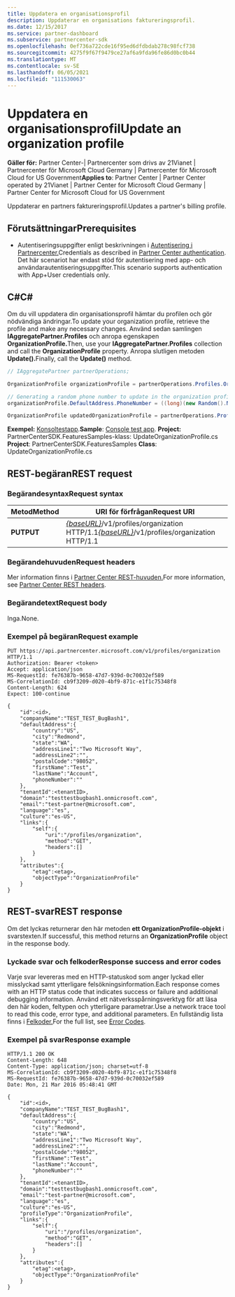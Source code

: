 ```yaml
---
title: Uppdatera en organisationsprofil
description: Uppdaterar en organisations faktureringsprofil.
ms.date: 12/15/2017
ms.service: partner-dashboard
ms.subservice: partnercenter-sdk
ms.openlocfilehash: 0ef736a722cde16f95ed6dfdbdab278c98fcf738
ms.sourcegitcommit: 4275f9f67f9479ce27af6a9fda96fe86d0bc0b44
ms.translationtype: MT
ms.contentlocale: sv-SE
ms.lasthandoff: 06/05/2021
ms.locfileid: "111530063"
---
```

# <a name="update-an-organization-profile"></a><span data-ttu-id="8d03a-103">Uppdatera en organisationsprofil</span><span class="sxs-lookup"><span data-stu-id="8d03a-103">Update an organization profile</span></span>

<span data-ttu-id="8d03a-104">**Gäller för:** Partner Center-| Partnercenter som drivs av 21Vianet | Partnercenter för Microsoft Cloud Germany | Partnercenter för Microsoft Cloud for US Government</span><span class="sxs-lookup"><span data-stu-id="8d03a-104">**Applies to**: Partner Center | Partner Center operated by 21Vianet | Partner Center for Microsoft Cloud Germany | Partner Center for Microsoft Cloud for US Government</span></span>

<span data-ttu-id="8d03a-105">Uppdaterar en partners faktureringsprofil.</span><span class="sxs-lookup"><span data-stu-id="8d03a-105">Updates a partner's billing profile.</span></span>

## <a name="prerequisites"></a><span data-ttu-id="8d03a-106">Förutsättningar</span><span class="sxs-lookup"><span data-stu-id="8d03a-106">Prerequisites</span></span>

- <span data-ttu-id="8d03a-107">Autentiseringsuppgifter enligt beskrivningen i [Autentisering i Partnercenter.](partner-center-authentication.md)</span><span class="sxs-lookup"><span data-stu-id="8d03a-107">Credentials as described in [Partner Center authentication](partner-center-authentication.md).</span></span> <span data-ttu-id="8d03a-108">Det här scenariot har endast stöd för autentisering med app- och användarautentiseringsuppgifter.</span><span class="sxs-lookup"><span data-stu-id="8d03a-108">This scenario supports authentication with App+User credentials only.</span></span>

## <a name="c"></a><span data-ttu-id="8d03a-109">C\#</span><span class="sxs-lookup"><span data-stu-id="8d03a-109">C\#</span></span>

<span data-ttu-id="8d03a-110">Om du vill uppdatera din organisationsprofil hämtar du profilen och gör nödvändiga ändringar.</span><span class="sxs-lookup"><span data-stu-id="8d03a-110">To update your organization profile, retrieve the profile and make any necessary changes.</span></span> <span data-ttu-id="8d03a-111">Använd sedan samlingen **IAggregatePartner.Profiles** och anropa egenskapen **OrganizationProfile.**</span><span class="sxs-lookup"><span data-stu-id="8d03a-111">Then, use your **IAggregatePartner.Profiles** collection and call the **OrganizationProfile** property.</span></span> <span data-ttu-id="8d03a-112">Anropa slutligen metoden **Update().**</span><span class="sxs-lookup"><span data-stu-id="8d03a-112">Finally, call the **Update()** method.</span></span>

``` csharp
// IAggregatePartner partnerOperations;

OrganizationProfile organizationProfile = partnerOperations.Profiles.OrganizationProfile.Get();

// Generating a random phone number to update in the organization profile
organizationProfile.DefaultAddress.PhoneNumber = ((long)(new Random().NextDouble() * 9000000000) + 1000000000).ToString(CultureInfo.InvariantCulture);

OrganizationProfile updatedOrganizationProfile = partnerOperations.Profiles.OrganizationProfile.Update(organizationProfile);
```

<span data-ttu-id="8d03a-113">**Exempel:** [Konsoltestapp](console-test-app.md).</span><span class="sxs-lookup"><span data-stu-id="8d03a-113">**Sample**: [Console test app](console-test-app.md).</span></span> <span data-ttu-id="8d03a-114">**Project:** PartnerCenterSDK.FeaturesSamples-klass: UpdateOrganizationProfile.cs </span><span class="sxs-lookup"><span data-stu-id="8d03a-114">**Project**: PartnerCenterSDK.FeaturesSamples **Class**: UpdateOrganizationProfile.cs</span></span>

## <a name="rest-request"></a><span data-ttu-id="8d03a-115">REST-begäran</span><span class="sxs-lookup"><span data-stu-id="8d03a-115">REST request</span></span>

### <a name="request-syntax"></a><span data-ttu-id="8d03a-116">Begärandesyntax</span><span class="sxs-lookup"><span data-stu-id="8d03a-116">Request syntax</span></span>

| <span data-ttu-id="8d03a-117">Metod</span><span class="sxs-lookup"><span data-stu-id="8d03a-117">Method</span></span>  | <span data-ttu-id="8d03a-118">URI för förfrågan</span><span class="sxs-lookup"><span data-stu-id="8d03a-118">Request URI</span></span>                                                                   |
|---------|-------------------------------------------------------------------------------|
| <span data-ttu-id="8d03a-119">**PUT**</span><span class="sxs-lookup"><span data-stu-id="8d03a-119">**PUT**</span></span> | <span data-ttu-id="8d03a-120">[*{baseURL}*](partner-center-rest-urls.md)/v1/profiles/organization HTTP/1.1</span><span class="sxs-lookup"><span data-stu-id="8d03a-120">[*{baseURL}*](partner-center-rest-urls.md)/v1/profiles/organization HTTP/1.1</span></span> |

### <a name="request-headers"></a><span data-ttu-id="8d03a-121">Begärandehuvuden</span><span class="sxs-lookup"><span data-stu-id="8d03a-121">Request headers</span></span>

<span data-ttu-id="8d03a-122">Mer information finns i [Partner Center REST-huvuden.](headers.md)</span><span class="sxs-lookup"><span data-stu-id="8d03a-122">For more information, see [Partner Center REST headers](headers.md).</span></span>

### <a name="request-body"></a><span data-ttu-id="8d03a-123">Begärandetext</span><span class="sxs-lookup"><span data-stu-id="8d03a-123">Request body</span></span>

<span data-ttu-id="8d03a-124">Inga.</span><span class="sxs-lookup"><span data-stu-id="8d03a-124">None.</span></span>

### <a name="request-example"></a><span data-ttu-id="8d03a-125">Exempel på begäran</span><span class="sxs-lookup"><span data-stu-id="8d03a-125">Request example</span></span>

```http
PUT https://api.partnercenter.microsoft.com/v1/profiles/organization HTTP/1.1
Authorization: Bearer <token>
Accept: application/json
MS-RequestId: fe76387b-9658-47d7-939d-0c70032ef589
MS-CorrelationId: cb9f3209-d020-4bf9-871c-e1f1c75348f8
Content-Length: 624
Expect: 100-continue

{
    "id":<id>,
    "companyName":"TEST_TEST_BugBash1",
    "defaultAddress":{
        "country":"US",
        "city":"Redmond",
        "state":"WA",
        "addressLine1":"Two Microsoft Way",
        "addressLine2":"",
        "postalCode":"98052",
        "firstName":"Test",
        "lastName":"Account",
        "phoneNumber":""
    },
    "tenantId":<tenantID>,
    "domain":"testtestbugbash1.onmicrosoft.com",
    "email":"test-partner@microsoft.com",
    "language":"es",
    "culture":"es-US",
    "links":{
        "self":{
            "uri":"/profiles/organization",
            "method":"GET",
            "headers":[]
        }
    },
    "attributes":{
        "etag":<etag>,
        "objectType":"OrganizationProfile"
    }
}
```

## <a name="rest-response"></a><span data-ttu-id="8d03a-126">REST-svar</span><span class="sxs-lookup"><span data-stu-id="8d03a-126">REST response</span></span>

<span data-ttu-id="8d03a-127">Om det lyckas returnerar den här metoden **ett OrganizationProfile-objekt** i svarstexten.</span><span class="sxs-lookup"><span data-stu-id="8d03a-127">If successful, this method returns an **OrganizationProfile** object in the response body.</span></span>

### <a name="response-success-and-error-codes"></a><span data-ttu-id="8d03a-128">Lyckade svar och felkoder</span><span class="sxs-lookup"><span data-stu-id="8d03a-128">Response success and error codes</span></span>

<span data-ttu-id="8d03a-129">Varje svar levereras med en HTTP-statuskod som anger lyckad eller misslyckad samt ytterligare felsökningsinformation.</span><span class="sxs-lookup"><span data-stu-id="8d03a-129">Each response comes with an HTTP status code that indicates success or failure and additional debugging information.</span></span> <span data-ttu-id="8d03a-130">Använd ett nätverksspårningsverktyg för att läsa den här koden, feltypen och ytterligare parametrar.</span><span class="sxs-lookup"><span data-stu-id="8d03a-130">Use a network trace tool to read this code, error type, and additional parameters.</span></span> <span data-ttu-id="8d03a-131">En fullständig lista finns i [Felkoder.](error-codes.md)</span><span class="sxs-lookup"><span data-stu-id="8d03a-131">For the full list, see [Error Codes](error-codes.md).</span></span>

### <a name="response-example"></a><span data-ttu-id="8d03a-132">Exempel på svar</span><span class="sxs-lookup"><span data-stu-id="8d03a-132">Response example</span></span>

```http
HTTP/1.1 200 OK
Content-Length: 648
Content-Type: application/json; charset=utf-8
MS-CorrelationId: cb9f3209-d020-4bf9-871c-e1f1c75348f8
MS-RequestId: fe76387b-9658-47d7-939d-0c70032ef589
Date: Mon, 21 Mar 2016 05:48:41 GMT

{
    "id":<id>,
    "companyName":"TEST_TEST_BugBash1",
    "defaultAddress":{
        "country":"US",
        "city":"Redmond",
        "state":"WA",
        "addressLine1":"Two Microsoft Way",
        "addressLine2":"",
        "postalCode":"98052",
        "firstName":"Test",
        "lastName":"Account",
        "phoneNumber":""
    },
    "tenantId":<tenantID>,
    "domain":"testtestbugbash1.onmicrosoft.com",
    "email":"test-partner@microsoft.com",
    "language":"es",
    "culture":"es-US",
    "profileType":"OrganizationProfile",
    "links":{
        "self":{
            "uri":"/profiles/organization",
            "method":"GET",
            "headers":[]
        }
    },
    "attributes":{
        "etag":<etag>,
        "objectType":"OrganizationProfile"
    }
}
```
